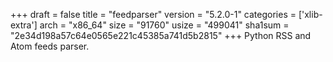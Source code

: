 +++
draft = false
title = "feedparser"
version = "5.2.0-1"
categories = ['xlib-extra']
arch = "x86_64"
size = "91760"
usize = "499041"
sha1sum = "2e34d198a57c64e0565e221c45385a741d5b2815"
+++
Python RSS and Atom feeds parser.